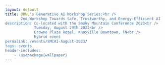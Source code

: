 ```yaml
---
layout: default
title: ORNL's Generative AI Workshop Series:<br />
       2nd Workshop Towards Safe, Trustworthy, and Energy-Efficient AI Models <br />
description: Co-located with the Smoky Mountain Conference 2023<br />
             Tuesday, August 29th 2023<br />
             Crowne Plaza Hotel, Knoxville Downtown, TN<br />
             Hybrid event
permalink: /events/SMCAI-August-2023/
tags: events
header-includes:
    - \usepackage{wallpaper}
---
```


<html>
 <head>
    <style>
    {
        box-sizing: border-box;
    }
    /* Set additional styling options for the columns*/
    .column {
    float: left;
    width: 50%;
    }

    .row:after {
    content: "";
    display: table;
    clear: both;
    }
    </style>
 </head>
 <body>
    <div class="row">
        <div class="column">
          <img src="../images/ORNL-twoline-green.svg" width="350" height="150">
        </div>
        <div class="column">
          <a title="OpenAI, Public domain, via Wikimedia Commons" href="https://commons.wikimedia.org/wiki/File:ChatGPT_logo.svg"><img width="200" alt="ChatGPT logo" src="https://upload.wikimedia.org/wikipedia/commons/thumb/0/04/ChatGPT_logo.svg/512px-ChatGPT_logo.svg.png"></a>
          <a title="Google, Public domain, via Wikimedia Commons" href="https://commons.wikimedia.org/wiki/File:Google_Bard_logo.svg"><img width="200" alt="Google Bard logo" src="https://upload.wikimedia.org/wikipedia/commons/thumb/f/f0/Google_Bard_logo.svg/512px-Google_Bard_logo.svg.png"></a>
        </div>
    </div>
 </body>
</html>

<p align="justify">
Generative AI are revolutionary technologies with profound impacts on our daily human-computing interactions, facilitating the creation of content that emulates human creativity. Among these, Large language models (LLM), such as OpenAI’s Generative Pre-trained Transformer (GPT) foundation models and Google's Bidirectional Encoder Representations from Transformers (BERT), have become a significant focus in the current landscape. Beyond understanding their impact and limitations, there is a crucial need to ensure their correctness, verify their outputs, and promote safe usage, especially in the context of the DOE's scientific mission. It is imperative that these models are responsibly used and their broader implications are thoroughly examined to effectively serve in scientific research and exploration.
</p>

# Aims and Scope

<p align="justify">
The Generative AI for ORNL Science Workshop series, invites the scientific community to share current challenges, requirements and opportunities for the safe use of generative AI technologies in our mission. 
Our goal is to provide a venue to educate and exchange research and development ideas, collaborations and investments around the current state-of-the-art in these relatively new technologies. We welcome lightning talk proposals from the wide range of experimental, observational, high-performance computing (HPC) projects at ORNL.  
We will summarize our ideas, findings and key opportunities in a subsequent report that we will share with the community and interested participants.
</p>


# Registration

<p align="justify">
While this is a hybrid event, we encourage in-person participation to improve interactions with the speakers and within the community.
</p>

**Registration Link:** Please register by **July 15th** filling out this [form](https://docs.google.com/forms/d/e/1FAIpQLSeQ5E31JqfIW0tGjDrPVVl_uibAcqaIXGkSALk2kvan6lyZAg/viewform?usp=sf_link). 

> External (virtual or in-person) participants need to register. If you are attending SMC'23 (https://smc.ornl.gov), and you are automatically approved to attend.  . 

> Registration is open until July 15th, in-person registration is closed.

> The registration form includes the option to propose a talk focusing on the requirements for scientific areas that are representative.

- **Registration is required for in-person virtual meeting option via Zoom**
- **We encourage early registration for in-person participation due to the venue's limited capacity**

# Call for Talks

We invite participants to present a talk that aligns with the scope of the workshop (option provided in the registration form)
Full talks (30mins) and lightning talks (2-3mins) are encouraged.

**Topics:**

- Requirements and conditions for applying Generative AI in scientific contexts
- Implementing safeguards and verification methods for generative AI models to ensure safety and correctness
- Exploration of Large Language Models (LLMs): delving into models such as GPT, Bard, and more
- Ensuring safe usage of generative AI in observational, experimental, and computational science: the balance between innovation and corretness
- Assessing the transformative impact of LLMs on the scientific discovery process: the advantages, potential limitations, and broader implications

# Agenda

Draft agenda, presentations to be defined 

| Time              | Session                            | Presenter                         |
| ----------------- | ---------------------------------- | ----------------------------------|      
| **Morning**       |                                    |                                   |
| 8:30am-8:45am     | Opening Remarks                    | Prasanna Balaprakash              |
|                   |                                    | AI Initiative Director, ORNL      | 
| 8:45am-9:15am     | Talk                               | Bo Li                             |
|                   |                                    | Assistant Professor, UIUC         |
| 9:15am-9:45am     | Talk                               | TBD                               |
| 9:45am-10:00am    | Break                              |                                   |
| 10:00am-10:50am   | ORNL lightning talks               | TBD                               |
| 10:5-am-11:00am   | Break                              |                                   |
| 11:00pm-12:00pm   | Keynote                            | Edmon Begoli                      |
|                   |                                    | AI Systems R&D Section Head, ORNL |
| **Working Lunch** |                                    |                                   |
| 12:00pm-12:45pm   | AI Accelertor Vendor's Briefings 1 |  SambaNova                        |
| **Afternoon**     |                                    |                                   |
| 12:45pm-1:15pm    | Break                              |                                   |
| 1:00pm-1:45pm     | AI Accelertor Vendor's Briefings 2 |  Groq                             | 
| 1:45pm-2:30pm     | AI Accelertor Vendor's Briefings 3 |  Cerebras                         | 
| 2:30pm-3:15pm     | AI Accelertor Vendor's Briefings 4 |  Graphcore                        |
| 3:15pm-3:30pm     | Closing remarks, adjourn           |                                   |

# Organizers

- [Prasanna Balaprakash](https://www.ornl.gov/staff-profile/prasanna-balaprakash)
- [Oscar Hernandez](https://www.ornl.gov/staff-profile/oscar-r-hernandez)
- [William F Godoy](https://www.ornl.gov/staff-profile/william-f-godoy)

# Program Commmitee
- [Prasanna Balaprakash](https://www.ornl.gov/staff-profile/prasanna-balaprakash)
- [John Gounley](https://www.ornl.gov/staff-profile/john-p-gounley)
- [Aris Tsaris](https://www.ornl.gov/staff-profile/aris-tsaris)
- [Isaac Lyngaas ](https://www.ornl.gov/staff-profile/isaac-r-lyngaas)
- [Mayanka Chandra Shekar](https://www.ornl.gov/staff-profile/mayanka-chandra-shekar)
- [Jens Glaser](https://www.ornl.gov/staff-profile/jens-glaser)
- [Junqi Yin](https://www.ornl.gov/staff-profile/junqi-yin)
- [Ada Sedova](https://www.ornl.gov/staff-profile/ada-sedova)

# Logistics and Planning Chair
- [Taylor Bullock](https://www.ornl.gov/staff-profile/taylor-bullock)

# Steering Committee
- [Andrea Delgado](https://www.ornl.gov/staff-profile/andrea-delgado)
- [Keita Teranishi](https://www.ornl.gov/staff-profile/keita-teranishi)
- [Pedro Valero-Lara](https://www.ornl.gov/staff-profile/pedro-valero-lara)
- [Jeffrey S Vetter](https://www.ornl.gov/staff-profile/jeffrey-s-vetter)

# Sponsors
- [Computing and Computational Sciences Directorate](https://www.ornl.gov/directorate/ccsd)
- [ORNL AI initiative](https://www.ornl.gov/ai-initiative)
